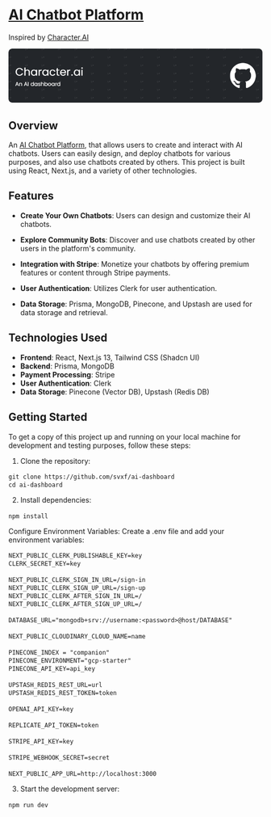 # [AI Chatbot Platform](https://ai-dashboard-senz.vercel.app)
Inspired by [Character.AI](https://character.ai)

![Project Logo](/resources/banner.png)

## Overview

An [AI Chatbot Platform](https://ai-dashboard-senz.vercel.app), that allows users to create and interact with AI chatbots. Users can easily design, and deploy chatbots for various purposes, and also use chatbots created by others. This project is built using React, Next.js, and a variety of other technologies.

## Features

- **Create Your Own Chatbots**: Users can design and customize their AI chatbots.

- **Explore Community Bots**: Discover and use chatbots created by other users in the platform's community.

- **Integration with Stripe**: Monetize your chatbots by offering premium features or content through Stripe payments.

- **User Authentication**: Utilizes Clerk for user authentication.

- **Data Storage**: Prisma, MongoDB, Pinecone, and Upstash are used for data storage and retrieval.

## Technologies Used
- **Frontend**: React, Next.js 13, Tailwind CSS (Shadcn UI)
- **Backend**: Prisma, MongoDB
- **Payment Processing**: Stripe
- **User Authentication**: Clerk
- **Data Storage**: Pinecone (Vector DB), Upstash (Redis DB)

## Getting Started

To get a copy of this project up and running on your local machine for development and testing purposes, follow these steps:

1. Clone the repository:
```
git clone https://github.com/svxf/ai-dashboard
cd ai-dashboard
```

2. Install dependencies:

```npm install```

Configure Environment Variables: Create a .env file and add your environment variables:
```
NEXT_PUBLIC_CLERK_PUBLISHABLE_KEY=key
CLERK_SECRET_KEY=key

NEXT_PUBLIC_CLERK_SIGN_IN_URL=/sign-in
NEXT_PUBLIC_CLERK_SIGN_UP_URL=/sign-up
NEXT_PUBLIC_CLERK_AFTER_SIGN_IN_URL=/
NEXT_PUBLIC_CLERK_AFTER_SIGN_UP_URL=/

DATABASE_URL="mongodb+srv://username:<password>@host/DATABASE"

NEXT_PUBLIC_CLOUDINARY_CLOUD_NAME=name

PINECONE_INDEX = "companion"
PINECONE_ENVIRONMENT="gcp-starter"
PINECONE_API_KEY=api_key

UPSTASH_REDIS_REST_URL=url
UPSTASH_REDIS_REST_TOKEN=token

OPENAI_API_KEY=key

REPLICATE_API_TOKEN=token

STRIPE_API_KEY=key

STRIPE_WEBHOOK_SECRET=secret

NEXT_PUBLIC_APP_URL=http://localhost:3000
```

3. Start the development server:

```npm run dev```

